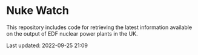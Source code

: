 # Nuke Watch

This repository includes code for retrieving the latest information available on the output of EDF nuclear power plants in the UK.

Last updated: 2022-09-25 21:09